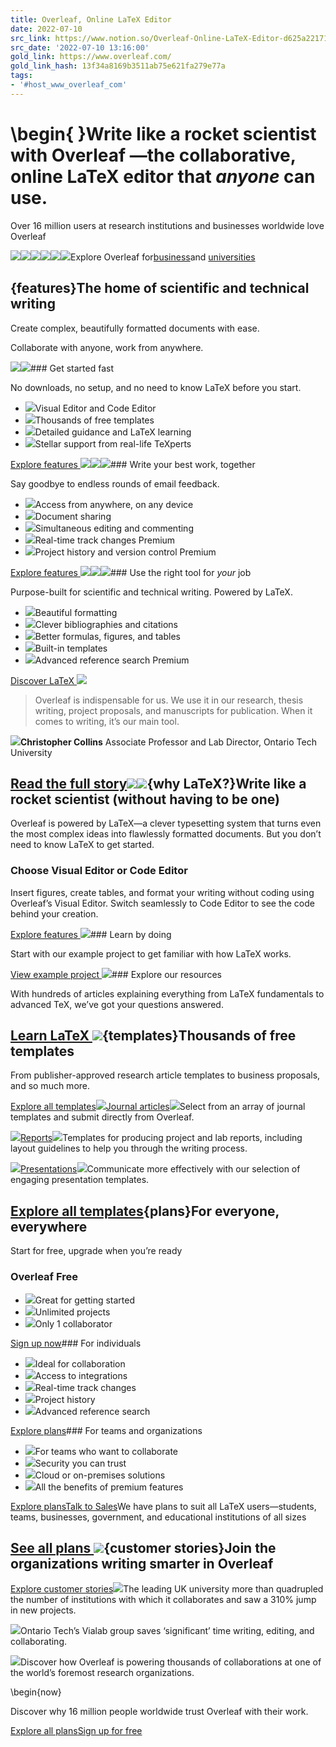 ```yaml
---
title: Overleaf, Online LaTeX Editor
date: 2022-07-10
src_link: https://www.notion.so/Overleaf-Online-LaTeX-Editor-d625a22171f54087b47a5345175b6a7e
src_date: '2022-07-10 13:16:00'
gold_link: https://www.overleaf.com/
gold_link_hash: 13f34a8169b3511ab75e621fa279e77a
tags:
- '#host_www_overleaf_com'
---
```


\begin{ }Write like a rocket scientist with Overleaf —the collaborative, online LaTeX editor that
 *anyone* 
can use.
============================================================================================================

Over 16 million users at research institutions and businesses worldwide love Overleaf

![](https://cdn.overleaf.com/img/crests/adobe-logo.png)![](https://cdn.overleaf.com/img/crests/chinese-uni-hong-kong.png)![](https://cdn.overleaf.com/img/crests/cern-logo.png)![](https://cdn.overleaf.com/img/crests/samsung-logo.svg)![](https://cdn.overleaf.com/img/crests/caltech.png)![](https://cdn.overleaf.com/img/crests/toshiba-logo.png)Explore Overleaf for[business](/for/enterprises)and [universities](/for/universities)

{features}The home of
scientific
and
technical
writing
------------------------------------------------------

Create complex, beautifully formatted documents with ease.

Collaborate with anyone, work from anywhere.

![](/img/website-redesign/arrow-green.svg)![](/img/website-redesign/lightning-yellow.svg)### Get started fast

No downloads, no setup, and no need to know LaTeX before you start. 

* ![](/img/website-redesign/material-symbols-check-green.svg)Visual Editor and Code Editor
* ![](/img/website-redesign/material-symbols-check-green.svg)Thousands of free templates
* ![](/img/website-redesign/material-symbols-check-green.svg)Detailed guidance and LaTeX learning
* ![](/img/website-redesign/material-symbols-check-green.svg)Stellar support from real-life TeXperts

[Explore features ![](/img/website-redesign/material-symbols-arrow-right.svg)](/about/features-overview)![](/img/website-redesign/commenting.png)![](/img/website-redesign/collaborate-sticker.svg)### Write your best work, together

Say goodbye to endless rounds of email feedback.

* ![](/img/website-redesign/material-symbols-check-green.svg)Access from anywhere, on any device
* ![](/img/website-redesign/material-symbols-check-green.svg)Document sharing
* ![](/img/website-redesign/material-symbols-check-green.svg)Simultaneous editing and commenting
* ![](/img/website-redesign/material-symbols-check-green.svg)Real-time track changes
Premium
* ![](/img/website-redesign/material-symbols-check-green.svg)Project history and version control
Premium

[Explore features ![](/img/website-redesign/material-symbols-arrow-right.svg)](/about/features-overview)![](/img/website-redesign/advanced-reference-search-asset.png)![](/img/website-redesign/book-pink.svg)### Use the right tool for *your* 
job

Purpose-built for scientific and technical writing. Powered by LaTeX.

* ![](/img/website-redesign/material-symbols-check-green.svg)Beautiful formatting
* ![](/img/website-redesign/material-symbols-check-green.svg)Clever bibliographies and citations
* ![](/img/website-redesign/material-symbols-check-green.svg)Better formulas, figures, and tables
* ![](/img/website-redesign/material-symbols-check-green.svg)Built-in templates
* ![](/img/website-redesign/material-symbols-check-green.svg)Advanced reference search
Premium

[Discover LaTeX ![](/img/website-redesign/material-symbols-arrow-right.svg)](/about/why-latex)
> Overleaf is indispensable for us. We use it in our research, thesis writing, project proposals, and manuscripts for publication. When it comes to writing, it’s our main tool.

![](https://cdn.overleaf.com/img/advocates/collins.jpg)**Christopher Collins** Associate Professor and Lab Director, Ontario Tech University

[Read the full story![](/img/website-redesign/material-symbols-arrow-right-light.svg)](/about/customer-story/vialab)![](/img/website-redesign/rocket-yellow.svg){why LaTeX?}Write like a rocket scientist (without having to be one)
--------------------------------------------------------------------

Overleaf is powered by LaTeX—a clever typesetting system that turns even the most complex ideas into flawlessly formatted documents. But you don’t need to know LaTeX to get started.

### Choose Visual Editor or Code Editor

Insert figures, create tables, and format your writing without coding using Overleaf’s Visual Editor. Switch seamlessly to Code Editor to see the code behind your creation.

[Explore features ![](/img/website-redesign/material-symbols-arrow-right.svg)](/about/features-overview)### Learn by doing

Start with our example project to get familiar with how LaTeX works.

[View example project ![](/img/website-redesign/material-symbols-arrow-right.svg)](/latex/templates/example-project/qzykddzqhkwk)### Explore our resources

With hundreds of articles explaining everything from LaTeX fundamentals to advanced TeX, we’ve got your questions answered.

[Learn LaTeX ![](/img/website-redesign/material-symbols-arrow-right.svg)](/learn){templates}Thousands of free templates
--------------------------------------

From publisher-approved research article templates to business proposals, and so much more.

[Explore all templates](/latex/templates)![](/img/website-redesign/template-journal.svg)[Journal articles![](/img/website-redesign/material-symbols-arrow-outward.svg)](/latex/templates/tagged/academic-journal)Select from an array of journal templates and submit directly from Overleaf.

![](/img/website-redesign/template-report.svg)[Reports![](/img/website-redesign/material-symbols-arrow-outward.svg)](/latex/templates/tagged/report)Templates for producing project and lab reports, including layout guidelines to help you through the writing process.

![](/img/website-redesign/template-presentation.svg)[Presentations![](/img/website-redesign/material-symbols-arrow-outward.svg)](/latex/templates/tagged/presentation)Communicate more effectively with our selection of engaging presentation templates.

[Explore all templates](/latex/templates){plans}For everyone, everywhere
-------------------------------

Start for free, upgrade when you’re ready

### Overleaf Free

* ![](/img/website-redesign/material-symbols-check-blue.svg)Great for getting started
* ![](/img/website-redesign/material-symbols-check-blue.svg)Unlimited projects
* ![](/img/website-redesign/material-symbols-check-blue.svg)Only 1 collaborator

[Sign up now](/register)### For individuals

* ![](/img/website-redesign/material-symbols-check-blue.svg)Ideal for collaboration
* ![](/img/website-redesign/material-symbols-check-blue.svg)Access to integrations
* ![](/img/website-redesign/material-symbols-check-blue.svg)Real-time track changes
* ![](/img/website-redesign/material-symbols-check-blue.svg)Project history
* ![](/img/website-redesign/material-symbols-check-blue.svg)Advanced reference search

[Explore plans](/user/subscription/plans)### For teams and organizations

* ![](/img/website-redesign/material-symbols-check-blue.svg)For teams who want to collaborate
* ![](/img/website-redesign/material-symbols-check-blue.svg)Security you can trust
* ![](/img/website-redesign/material-symbols-check-blue.svg)Cloud or on-premises solutions
* ![](/img/website-redesign/material-symbols-check-blue.svg)All the benefits of premium features

[Explore plans](/user/subscription/plans)[Talk to Sales](/for/contact-sales)We have plans to suit all LaTeX users—students, teams, businesses, government, and educational institutions of all sizes

[See all plans ![](/img/website-redesign/material-symbols-arrow-right.svg)](/user/subscription/plans){customer stories}Join the organizations writing smarter in Overleaf
--------------------------------------------------------------------

[Explore customer stories](/about/customer-stories)![](/img/website-redesign/customer-stories-2a.png)The leading UK university more than quadrupled the number of institutions with which it collaborates and saw a 310% jump in new projects.

![](/img/website-redesign/customer-stories-3a.png)Ontario Tech’s Vialab group saves ‘significant’ time writing, editing, and collaborating.

![](/img/website-redesign/customer-stories-1.png)Discover how Overleaf is powering thousands of collaborations at one of the world’s foremost research organizations.

\begin{now}

Discover why 16 million people worldwide trust Overleaf with their work.

[Explore all plans](/user/subscription/plans)[Sign up for free](/register)